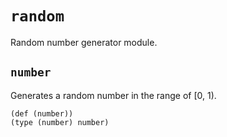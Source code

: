 # `random`

Random number generator module.

## `number`

Generates a random number in the range of \[0, 1).

```cloe
(def (number))
(type (number) number)
```
